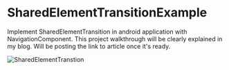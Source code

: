 # SharedElementTransitionExample
Implement SharedElementTransition in android application with NavigationComponent. This project walkthrough will be clearly explained in my blog. Will be posting the link to article once it's ready.


![SharedElementTranstion](https://i1.wp.com/developersbreach.com/wp-content/uploads/2020/07/Untitled-1.png?ssl=1&resize=960%2C480)
